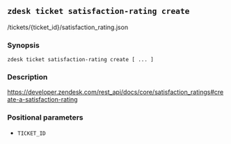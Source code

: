 ## `zdesk ticket satisfaction-rating create`

/tickets/{ticket_id}/satisfaction_rating.json

### Synopsis

    zdesk ticket satisfaction-rating create [ ... ]

### Description

https://developer.zendesk.com/rest_api/docs/core/satisfaction_ratings#create-a-satisfaction-rating

### Positional parameters

* `TICKET_ID`

